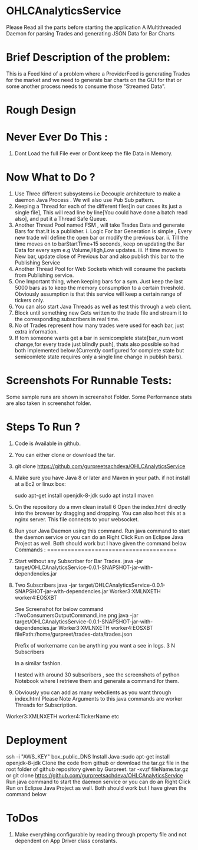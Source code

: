 OHLCAnalyticsService
=========================================

Please Read all the parts before starting the application
A Multithreaded Daemon for parsing Trades and generating JSON Data for Bar Charts

Brief Description of the problem:
===============================================

This is a Feed kind of a problem where a ProviderFeed is generating Trades for the market and we need to generate bar charts on the GUI
for that or some another process needs to consume those "Streamed Data".

Rough Design 
======================================================

Never Ever Do This :
==============================
1. Dont Load the full File ever or Dont keep the file Data in Memory.





Now What to Do ?
==============================
1. Use Three different subsystems i.e Decouple architecture to make a daemon Java Process . We will also use Pub Sub pattern.
2. Keeping  a Thread for each of the different files[in our cases its just a single file], This will read line by line[You could have done a batch read also], and put it a Thread Safe Queue.
3. Another Thread Pool named FSM , will take Trades Data and generate Bars for that.It is a publisher.
	i. Logic For bar Generation is simple , Every new trade will define the open bar or modify the previous bar.
	ii. Till the time moves on to barStartTime+15 seconds, keep on updating the Bar Data for every sym e.g Volume,High,Low updates.
	iii. If time moves to New bar, update close of Previous bar and also publish this bar to the Publishing Service
4. Another Thread Pool for Web Sockets which will consume the packets from Publishing service.
5. One Important thing, when keeping bars for a sym. Just keep the last 5000 bars as to keep the memory consumption to a certain threshold. Obviously assumption is that this service will keep a certain range of tickers only.
6. You can also start Java Threads as well as test this through a web client.
7. Block until something new Gets written to the trade file and stream it to the corresponding subscribers in real time.
8. No of Trades represent how many trades were used for each bar, just extra information.
9. If tom someone wants get a bar in semicomplete state[bar_num wont change,for every trade just blindly push], thats also possible so had both implemented below.{Currently configured for complete state but semicomlete state requires only a single line change in publish bars).

Screenshots For Runnable Tests:
================================================================

Some sample runs are shown in screenshot Folder.
Some Performance stats are also taken in screenshot folder.

Steps To Run ?
=======================================
1. Code is Available in github.
2. You can either clone or download the tar.
3. git clone https://github.com/gurpreetsachdeva/OHLCAnalyticsService
4. Make sure you have Java 8 or later  and Maven in your path.
	if not install at a Ec2 or linux box:
	
	sudo apt-get install openjdk-8-jdk
	sudo apt install maven
5. On the repository do a mvn clean install
6 Open the index.html directly into the browser by dragging and dropping. You can also host this at a nginx server. This file connects to your websocket.
8. Run your Java Daemon using this command.
Run java command to start the daemon service or you can do an Right Click Run on Eclipse Java Project as well. Both should work but I have given the command below
Commands :
======================================
1. Start without any Subscriber for Bar Trades.
	java -jar target/OHLCAnalyticsService-0.0.1-SNAPSHOT-jar-with-dependencies.jar 
	
2. Two Subscribers 
	java -jar target/OHLCAnalyticsService-0.0.1-SNAPSHOT-jar-with-dependencies.jar Worker3:XMLNXETH worker4:EOSXBT
	
	See Screenshot for below command :TwoConsumersOutputCommandLine.png
	java -jar target/OHLCAnalyticsService-0.0.1-SNAPSHOT-jar-with-dependencies.jar Worker3:XMLNXETH worker4:EOSXBT filePath:/home/gurpreet/trades-data/trades.json
	
	Prefix of workername can be anything you want a see in logs.
3  N Subscribers 

	In a similar fashion.
	
	I tested with around 30 subscribers , see the screenshots of python Notebook where I retrieve them and generate a command for them.
	
4. Obviously you can add as many webclients as you want through index.html
Please Note Arguments to this java commands are worker Threads for Subscription.

Worker3:XMLNXETH worker4:TickerName etc


	
	
Deployment
=============================

ssh -i "AWS_KEY" box_public_DNS
Install Java :sudo apt-get install openjdk-8-jdk
Clone the code from github or download the tar.gz file in the root folder of github repository given by Gurpreet.
tar -xvzf fileName.tar.gz or git clone https://github.com/gurpreetsachdeva/OHLCAnalyticsService
Run java command to start the daemon service or you can do an Right Click Run on Eclipse Java Project as well. Both should work but I have given the command below

ToDos
========
1. Make everything configurable by reading through property file and not dependent on App Driver class constants.

